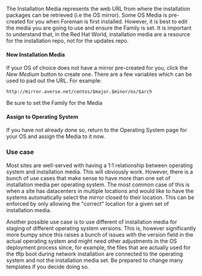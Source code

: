 
The Installation Media represents the web URL from where the installation packages can be retrieved (i.e the OS mirror). Some OS Media is pre-created for you when Foreman is first installed. However, it is best to edit the media you are going to use and ensure the Family is set. It is important to understand that, in the Red Hat World, installation media are a resource for the installation repo, not for the updates repo.

#### New Installation Media

If your OS of choice does not have a mirror pre-created for you, click the *New Medium* button to create one. There are a few variables which can be used to pad out the URL. For example:

    http://mirror.averse.net/centos/$major.$minor/os/$arch

Be sure to set the Family for the Media

#### Assign to Operating System

If you have not already done so, return to the Operating System page for your OS and assign the Media to it now.

### Use case

Most sites are well-served with having a 1:1 relationship between operating system and installation media. This will obviously work. However, there is a bunch of use cases that make sense to have more than one set of installation media per operating system. The most common case of this is when a site has datacenters in multiple locations and would like to have the systems automatically select the mirror closed to their location. This can be enforced by only allowing the "correct" location for a given set of installation media.

Another possible use case is to use different of installation media for staging of different operating system versions. This is, however significantly more bumpy since this raises a bunch of issues with the version field in the actual operating system and might need other adjustments in the OS deployment process since, for example, the files that are actually used for the tftp boot during network installation are connected to the operating system and not the installation media set. Be prepared to change many templates if you decide doing so.

